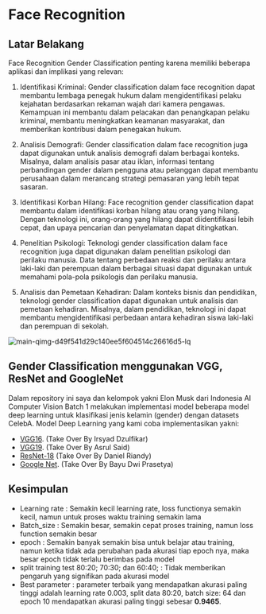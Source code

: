# Face Recognition

## Latar Belakang 
Face Recognition Gender Classification penting karena memiliki beberapa aplikasi dan implikasi yang relevan:

1. Identifikasi Kriminal: Gender classification dalam face recognition dapat membantu lembaga penegak hukum dalam mengidentifikasi pelaku kejahatan berdasarkan rekaman wajah dari kamera pengawas. Kemampuan ini membantu dalam pelacakan dan penangkapan pelaku kriminal, membantu meningkatkan keamanan masyarakat, dan memberikan kontribusi dalam penegakan hukum.

2. Analisis Demografi: Gender classification dalam face recognition juga dapat digunakan untuk analisis demografi dalam berbagai konteks. Misalnya, dalam analisis pasar atau iklan, informasi tentang perbandingan gender dalam pengguna atau pelanggan dapat membantu perusahaan dalam merancang strategi pemasaran yang lebih tepat sasaran.

3. Identifikasi Korban Hilang: Face recognition gender classification dapat membantu dalam identifikasi korban hilang atau orang yang hilang. Dengan teknologi ini, orang-orang yang hilang dapat diidentifikasi lebih cepat, dan upaya pencarian dan penyelamatan dapat ditingkatkan.

4. Penelitian Psikologi: Teknologi gender classification dalam face recognition juga dapat digunakan dalam penelitian psikologi dan perilaku manusia. Data tentang perbedaan reaksi dan perilaku antara laki-laki dan perempuan dalam berbagai situasi dapat digunakan untuk memahami pola-pola psikologis dan perilaku manusia.

5. Analisis dan Pemetaan Kehadiran: Dalam konteks bisnis dan pendidikan, teknologi gender classification dapat digunakan untuk analisis dan pemetaan kehadiran. Misalnya, dalam pendidikan, teknologi ini dapat membantu mengidentifikasi perbedaan antara kehadiran siswa laki-laki dan perempuan di sekolah.

![main-qimg-d49f541d29c140ee5f604514c26616d5-lq](https://github.com/sadisad/FR-FaceClassificationByGender/assets/61278337/add68dc9-57ce-49c5-b3b2-4108998e9455)

## Gender Classification menggunakan VGG, ResNet and GoogleNet
Dalam repository ini saya dan kelompok yakni Elon Musk dari Indonesia AI Computer Vision Batch 1 melakukan implementasi model beberapa model deep learning untuk klasifikasi jenis kelamin (gender) dengan datasets CelebA. Model Deep Learning yang kami coba implementasikan yakni:

- [VGG16](https://github.com/sadisad/FR-FaceClassificationByGender/tree/main/VGG16). (Take Over By Irsyad Dzulfikar)
- [VGG19](https://github.com/sadisad/FR-FaceClassificationByGender/tree/main/VGG-19). (Take Over By Asrul Said)
- [ResNet-18](https://github.com/sadisad/FR-FaceClassificationByGender/tree/main/ResNet_18) (Take Over By Daniel Riandy)
- [Google Net](https://github.com/sadisad/FR-FaceClassificationByGender/tree/main/Google-Net). (Take Over By Bayu Dwi Prasetya)

## Kesimpulan
- Learning rate : Semakin kecil learning rate, loss functionya semakin kecil, namun untuk proses waktu training semakin lama
- Batch_size : Semakin besar, semakin cepat proses training, namun loss function semakin besar
- epoch : Semakin banyak semakin bisa untuk belajar atau training, namun ketika tidak ada perubahan pada akurasi tiap epoch nya, maka besar epoch tidak terlalu berimbas pada model
- split training test 80:20; 70:30; dan 60:40; : Tidak memberikan pengaruh yang signifikan pada akurasi model
- Best parameter : parameter terbaik yang mendapatkan akurasi paling tinggi adalah learning rate 0.003, split data 80:20, batch size: 64 dan epoch 10 mendapatkan akurasi paling tinggi sebesar **0.9465**.
